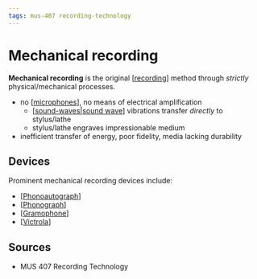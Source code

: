 ```yaml
---
tags: mus-407 recording-technology
---
```


# Mechanical recording

**Mechanical recording** is the original [[recording]] method through _strictly_ physical/mechanical processes.

- no [[microphones]], no means of electrical amplification
  - [[sound-waves|sound wave]] vibrations transfer _directly_ to stylus/lathe
  - stylus/lathe engraves impressionable medium
- inefficient transfer of energy, poor fidelity, media lacking durability

## Devices

Prominent mechanical recording devices include:

- [[Phonoautograph]]
- [[Phonograph]]
- [[Gramophone]]
- [[Victrola]]

## Sources

- MUS 407 Recording Technology

[//begin]: # "Autogenerated link references for markdown compatibility"
[recording]: recording "Recording"
[microphones]: microphones "Microphones"
[sound-waves|sound wave]: sound-waves "Sound Waves"
[Phonoautograph]: phonoautograph "Phonoautograph"
[Phonograph]: phonograph "Phonograph"
[Gramophone]: gramophone "Gramophone"
[Victrola]: victrola "Victrola"
[//end]: # "Autogenerated link references"